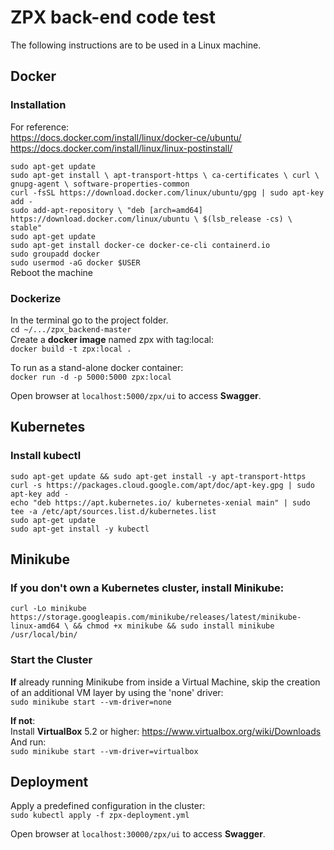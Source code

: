 ZPX back-end code test
========================================
The following instructions are to be used in a Linux machine.

Docker
----------------------
### Installation
For reference:    
https://docs.docker.com/install/linux/docker-ce/ubuntu/     
https://docs.docker.com/install/linux/linux-postinstall/    

`sudo apt-get update`      
`sudo apt-get install \
    apt-transport-https \
    ca-certificates \
    curl \
    gnupg-agent \
    software-properties-common`     
`curl -fsSL https://download.docker.com/linux/ubuntu/gpg | sudo apt-key add -`      
`sudo add-apt-repository \
   "deb [arch=amd64] https://download.docker.com/linux/ubuntu \
   $(lsb_release -cs) \
   stable"`    
`sudo apt-get update`      
`sudo apt-get install docker-ce docker-ce-cli containerd.io`      
`sudo groupadd docker`     
`sudo usermod -aG docker $USER`     
Reboot the machine

### Dockerize
In the terminal go to the project folder.    
`cd ~/.../zpx_backend-master`    
Create a **docker image** named zpx with tag:local:     
`docker build -t zpx:local .`

To run as a stand-alone docker container:    
`docker run -d -p 5000:5000 zpx:local`

Open browser at `localhost:5000/zpx/ui` to access **Swagger**.

Kubernetes
----------------------
### Install kubectl
`sudo apt-get update && sudo apt-get install -y apt-transport-https`    
`curl -s https://packages.cloud.google.com/apt/doc/apt-key.gpg | sudo apt-key add -`      
`echo "deb https://apt.kubernetes.io/ kubernetes-xenial main" | sudo tee -a /etc/apt/sources.list.d/kubernetes.list`    
`sudo apt-get update`      
`sudo apt-get install -y kubectl`   

Minikube
----------------------
### If you don't own a **Kubernetes cluster**, install Minikube:
`curl -Lo minikube https://storage.googleapis.com/minikube/releases/latest/minikube-linux-amd64 \
  && chmod +x minikube && sudo install minikube /usr/local/bin/`
  
### Start the Cluster
**If** already running Minikube from inside a Virtual Machine, skip the creation of an additional VM layer by using the 'none' driver:     
`sudo minikube start --vm-driver=none`

**If not**:     
Install **VirtualBox** 5.2 or higher: https://www.virtualbox.org/wiki/Downloads     
And run:    
`sudo minikube start --vm-driver=virtualbox`     

Deployment
----------------------
Apply a predefined configuration in the cluster:      
`sudo kubectl apply -f zpx-deployment.yml`

Open browser at `localhost:30000/zpx/ui` to access **Swagger**.
